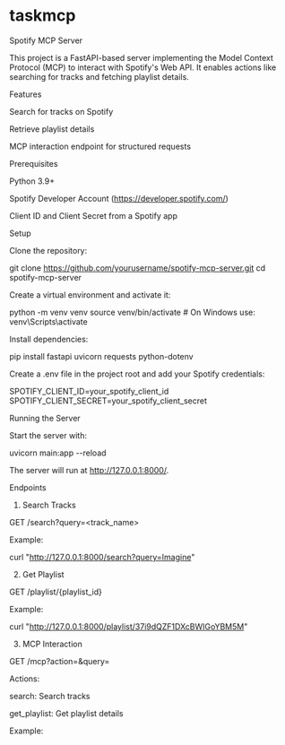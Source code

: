 # taskmcp

Spotify MCP Server

This project is a FastAPI-based server implementing the Model Context Protocol (MCP) to interact with Spotify's Web API. It enables actions like searching for tracks and fetching playlist details.

Features

Search for tracks on Spotify

Retrieve playlist details

MCP interaction endpoint for structured requests

Prerequisites

Python 3.9+

Spotify Developer Account (https://developer.spotify.com/)

Client ID and Client Secret from a Spotify app

Setup

Clone the repository:

git clone https://github.com/yourusername/spotify-mcp-server.git
cd spotify-mcp-server

Create a virtual environment and activate it:

python -m venv venv
source venv/bin/activate  # On Windows use: venv\Scripts\activate

Install dependencies:

pip install fastapi uvicorn requests python-dotenv

Create a .env file in the project root and add your Spotify credentials:

SPOTIFY_CLIENT_ID=your_spotify_client_id
SPOTIFY_CLIENT_SECRET=your_spotify_client_secret

Running the Server

Start the server with:

uvicorn main:app --reload

The server will run at http://127.0.0.1:8000/.

Endpoints

1. Search Tracks

GET /search?query=<track_name>

Example:

curl "http://127.0.0.1:8000/search?query=Imagine"

2. Get Playlist

GET /playlist/{playlist_id}

Example:

curl "http://127.0.0.1:8000/playlist/37i9dQZF1DXcBWIGoYBM5M"

3. MCP Interaction

GET /mcp?action=<action>&query=<query>

Actions:

search: Search tracks

get_playlist: Get playlist details

Example:
